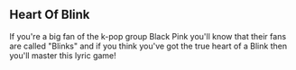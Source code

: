 ## Heart Of Blink
If you're a big fan of the k-pop group Black Pink you'll know that their fans are called "Blinks" and if you think you've got the true heart of a Blink then you'll master this lyric game!